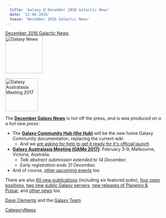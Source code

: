 ```yaml
---
  title: 'Galaxy @ December 2016 Galactic News'
  date: '12-06-2016'
  tease: 'December 2016 Galactic News'
---
```

<div class='newsItemHeader'><a href="/src/news/2016_12GalaxyUpdate/index.md">December 2016 Galactic News</a></div>

<div class='right'>
<div class='right'><a href='/src/GalaxyUpdates/2016_12/index.md'><img src="/src/images/GalaxyLogos/GalaxyNews.png" alt="Galaxy News" width=120 /></a></div><br />
<a href='/src/GalaxyUpdates/2016_12/index.md#galaxy-australasia-meeting-game-2017-registration--abstract-submission-are-open'><img src="/src/images/Logos/GAMeLogo200.png" alt="Galaxy Australasia Meeting 2017" width="105" /></a><br />
</div>

The **[December Galaxy News](/src/GalaxyUpdates/2016_12/index.md)** is hot off the press, *and is was produced on a a hot new press:*

* The **[Galaxy Community Hub (the Hub)](/src/GalaxyUpdates/2016_12/index.md#galaxy-community-hub-the-hub)** will be the new home Galaxy Community documentation, replacing the current wiki.
   * And we [are asking for help to get it ready for it's official launch](/src/GalaxyUpdates/2016_12/index.md#the-community-hub-contribution-convergence-chcc-thursday-december-8)
* **[Galaxy Australasia Meeting (GAMe 2017)](/src/GalaxyUpdates/2016_10/index.md#galaxy-australasia-meeting-game-2017-)**: February 3-9, Melbourne, Victoria, Australia. 
  * *Talk abstract submission extended to 14 December.*
  * *Early registration ends 31 December.* 
* And of course, [other upcoming events](/src/GalaxyUpdates/2016_12/index.md#all-upcoming-events) too

There are also [60 new publications](/src/GalaxyUpdates/2016_12/index.md#new-publications) (including six featured pubs), [four open positions](/src/GalaxyUpdates/2016_12/index.md#whos-hiring), [two new public Galaxy servers](/src/GalaxyUpdates/2016_12/index.md#public-galaxy-server-news), [new releases of Planemo & Pulsar](/src/GalaxyUpdates/2016_12/index.md#releases), and [other news](/src/GalaxyUpdates/2016_10/index.md#other-news) too.

[Dave Clements](/src/DaveClements/index.md) and the [Galaxy Team](/src/GalaxyTeam/index.md)

[CategoryNews](/src/CategoryNews/index.md)
